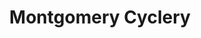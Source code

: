 ---
title: "Montgomery Cyclery"
url: /cincinnati/montgomery-cyclery-westbourne-drive/
shop: bicycle
---